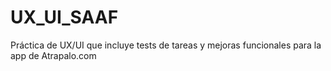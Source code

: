 # UX_UI_SAAF

Práctica de UX/UI que incluye tests de tareas y mejoras funcionales para la app de Atrapalo.com
